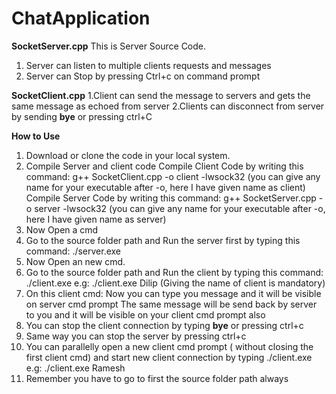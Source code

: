 # ChatApplication
**SocketServer.cpp**
This is Server Source Code.
1. Server can listen to multiple clients requests and messages
2. Server can Stop by pressing Ctrl+c on command prompt

**SocketClient.cpp**
1.Client can send the message to servers and gets the same message as echoed from server
2.Clients can disconnect from server by sending **bye** or pressing ctrl+C

**How to Use**
1. Download or clone the code in your local system.
2. Compile Server and client code
   Compile Client Code by writing this command: g++ SocketClient.cpp -o client -lwsock32  (you can give any name for your executable after -o, here I have given name as client)
   Compile Server Code by writing this command: g++ SocketServer.cpp -o server -lwsock32  (you can give any name for your executable after -o, here I have given name as server)
3. Now Open a cmd
4. Go to the source folder path and Run the server first by typing this command: ./server.exe
5. Now Open an new cmd.
6. Go to the source folder path and Run the client by typing this command: ./client.exe <any name of the client> e.g: ./client.exe Dilip
   (Giving the name of client is mandatory)
8. On this client cmd: Now you can type you message and it will be visible on server cmd prompt
   The same message will be send back by server to you and it will be visible on your client cmd prompt also
10. You can stop the client connection by typing **bye** or pressing ctrl+c
11. Same way you can stop the server by pressing ctrl+c
12. You can parallelly open a new client cmd prompt ( without closing the first client cmd) and start new client connection by typing  ./client.exe <any name of the client> e.g: ./client.exe Ramesh
13. Remember you have to  go to first the source folder path always
